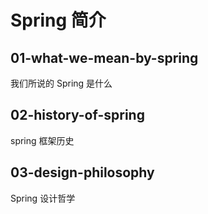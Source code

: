 # Spring 简介

## 01-what-we-mean-by-spring

我们所说的 Spring 是什么

## 02-history-of-spring

spring 框架历史

## 03-design-philosophy

Spring 设计哲学